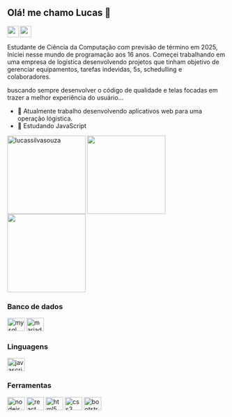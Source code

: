 <h2>Olá! me chamo Lucas 👋</h2>

<p align="left">
<a href="https://www.linkedin.com/in/lucassilvasouzad/" target="_blank" alt="Linkedin" title="Linkedin">
 <img width="26px" src="https://cdn.jsdelivr.net/npm/simple-icons@3.4.0/icons/linkedin.svg"></a>

<a href="https://www.hackerrank.com/learner_ls" target="_blank" alt="HackerRank" title="HackerRank">
<img align="left" width="26px" src="https://cdn.jsdelivr.net/npm/simple-icons@3.13.0/icons/hackerrank.svg"></a>
</p>

Estudante de Ciência da Computação com previsão de término em 2025, Iniciei nesse mundo de programação aos 16 anos.
Começei trabalhando em uma empresa de logística desenvolvendo projetos que tinham objetivo de gerenciar equipamentos, tarefas indevidas, 5s, schedulling e colaboradores.

buscando sempre desenvolver o código de qualidade e telas focadas em trazer a melhor experiência do usuário...

- 🔭 Atualmente trabalho desenvolvendo aplicativos web para uma operação lógistica.
- 🌱 Estudando JavaScript


<img height="180em" align="left" src="https://github-readme-stats.vercel.app/api/top-langs?username=lucassilvasouzaD&show_icons=true&locale=en&layout=compact"       alt="lucassilvasouza"/> <img height="180em" align="left" src="https://github-profile-summary-cards.vercel.app/api/cards/stats?username=lucassilvasouzaD&theme=nord_bright"/>  

<br/><br/><br/><br/><br/><br/><br/><br/>

<img height="180em"  src="https://github-profile-summary-cards.vercel.app/api/cards/profile-details?username=lucassilvasouzaD&theme=nord_bright"/>

### Banco de dados
<p align="left">
<img height="30" width="40" src="https://cdn.jsdelivr.net/gh/devicons/devicon/icons/mysql/mysql-original.svg" alt="mysql" title="MySQL">
<img height="30" width="40" src="https://cdn.jsdelivr.net/gh/devicons/devicon/icons/postgresql/postgresql-original.svg" alt="mariadb" title="Postgressql">
</p>
 
### Linguagens 
<p align="left">
<img height="30" width="40" src="https://cdn.jsdelivr.net/gh/devicons/devicon/icons/javascript/javascript-plain.svg" alt="javascript" title="JavaScript">
</p>
  
### Ferramentas
 <p align="left">
<img height="30" width="40" src="https://cdn.jsdelivr.net/gh/devicons/devicon/icons/nodejs/nodejs-original.svg" alt="nodejs" title="NodeJS">
<img height="30" width="40" src="https://cdn.jsdelivr.net/gh/devicons/devicon/icons/react/react-original.svg" alt="react" title="React">
<img height="30" width="40" src="https://cdn.jsdelivr.net/gh/devicons/devicon/icons/html5/html5-plain.svg" alt="html5" title="HTML5">
<img height="30" width="40" src="https://cdn.jsdelivr.net/gh/devicons/devicon/icons/css3/css3-plain.svg" alt="css3" title="CSS3">
<img height="30" width="40" src="https://cdn.jsdelivr.net/gh/devicons/devicon/icons/bootstrap/bootstrap-plain.svg" alt="bootstrap" title="Bootstrap">
</p>
  
##

